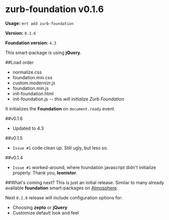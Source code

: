 zurb-foundation v0.1.6
======================

**Usage:** `mrt add zurb-foundation`

**Version:** `0.1.6`

**Foundation version:** `4.3`


This smart-package is using **jQuery**.

##Load order
* normalize.css
* foundation.min.css
* custom.modernizr.js
* foundation.min.js
* init-foundation.html
* init-foundation.js *-- this will initialize Zurb Foundation*


It initializes the **Foundation** on `document.ready` event.

##v0.1.6
* Updated to 4.3

##v0.1.5
* `Issue #1` code clean up. Still ugly, but less so.

##v0.1.4
* `Issue #1` worked-around, where foundation javascript didn't initialize properly. Thank you, **leonistor**.

##What's coming next?
This is just an initial release. Similar to many already available **foundation** smart-packages on [Atmosphere](http://atmosphere.meteor.com).

Next `0.2.0` release will include configuration options for:

* Choosing **zepto** or **jQuery**
* Customize default look and feel
